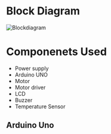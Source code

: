 # Block Diagram
![Blockdiagram](https://user-images.githubusercontent.com/46956641/155834152-9af08508-644b-451d-919c-2156a9ef14dd.png)

# Componenets Used
* Power supply
* Arduino UNO
* Motor
* Motor driver
* LCD
* Buzzer
* Temperature Sensor
## Arduino Uno